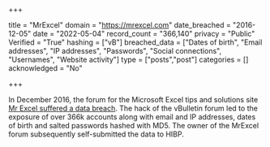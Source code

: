 +++

title = "MrExcel"
domain = "https://mrexcel.com"
date_breached = "2016-12-05"
date = "2022-05-04"
record_count = "366,140"
privacy = "Public"
Verified = "True"
hashing = ["vB"]
breached_data = ["Dates of birth", "Email addresses", "IP addresses", "Passwords", "Social connections", "Usernames", "Website activity"]
type = ["posts","post"]
categories = []
acknowledged = "No"


+++


In December 2016, the forum for the Microsoft Excel tips and solutions site <a href="http://www.mrexcel.com/details-of-data-breach-at-mrexcel-com/" target="_blank" rel="noopener">Mr Excel suffered a data breach</a>. The hack of the vBulletin forum led to the exposure of over 366k accounts along with email and IP addresses, dates of birth and salted passwords hashed with MD5. The owner of the MrExcel forum subsequently self-submitted the data to HIBP.

